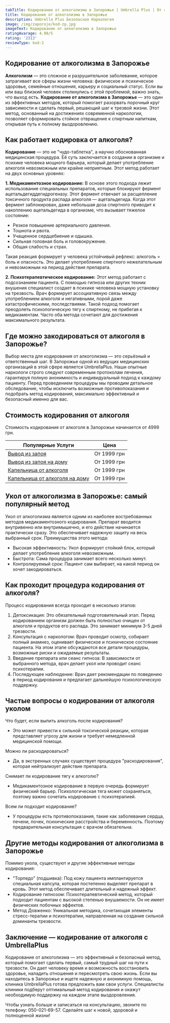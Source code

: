 ```yaml
---
tabTitle: Кодирование от алкоголизма в Запорожье | Umbrella Plus | От 4999 грн
title: Кодирование от алкоголизма в Запорожье
description: Umbrella Plus Безопасная Наркология
image: /img/zaporoje/kod-zp.jpg
imageText: Кодирование от алкоголизма в Запорожье
ratingAvarage: 4.98/5
rating: '2313'
reviewType: kod-2
---
```


## Кодирование от алкоголизма в Запорожье

**Алкоголизм** — это сложное и разрушительное заболевание, которое затрагивает все сферы жизни человека: физическое и психическое здоровье, семейные отношения, карьеру и социальный статус. Если вы или ваш близкий человек столкнулись с этой проблемой, важно знать, что выход есть. **Кодирование от алкоголизма в Запорожье** — это один из эффективных методов, который помогает разорвать порочный круг зависимости и сделать первый, решающий шаг к трезвой жизни. Этот метод, основанный на достижениях современной наркологии, позволяет сформировать стойкое отвращение к спиртным напиткам, открывая путь к полному выздоровлению.

## Как работает кодировка от алкоголя?

**Кодирование** — это не "чудо-таблетка", а научно обоснованная медицинская процедура. Её суть заключается в создании в организме и психике человека мощного барьера, который делает употребление алкоголя невозможным или крайне неприятным. Этот метод работает на двух основных уровнях:

**1. Медикаментозное кодирование:** В основе этого подхода лежит использование специальных препаратов, которые блокируют фермент ацетальдегиддегидрогеназу. Этот фермент отвечает за расщепление токсичного продукта распада алкоголя — ацетальдегида. Когда этот фермент заблокирован, даже небольшая доза спиртного приводит к накоплению ацетальдегида в организме, что вызывает тяжелое состояние:

* Резкое повышение артериального давления.
* Тошнота и рвота.
* Учащенное сердцебиение и одышка.
* Сильная головная боль и головокружение.
* Общая слабость и страх.

Такая реакция формирует у человека устойчивый рефлекс: алкоголь = боль и опасность. Это делает употребление спиртного нежелательным и невозможным на период действия препарата.

**2. Психотерапевтическое кодирование:** Этот метод работает с подсознанием пациента. С помощью гипноза или других техник внушения специалист создает в психике человека мощную установку на трезвость. Врач формирует ассоциативную связь между употреблением алкоголя и негативными, порой даже катастрофическими, последствиями. Такой подход помогает преодолеть психологическую тягу к спиртному, не прибегая к медикаментам. Часто оба метода сочетают для достижения максимального результата.

## Где можно закодироваться от алкоголя в Запорожье?

Выбор места для кодирования от алкоголизма — это серьёзный и ответственный шаг.
В Запорожье одной из ведущих медицинских организаций в этой сфере является UmbrellaPlus. Наши опытные наркологи строго следуют современным протоколам лечения, гарантируя полную анонимность и индивидуальный подход к каждому пациенту.
Перед проведением процедуры мы проводим детальное обследование, чтобы исключить возможные противопоказания и подобрать метод кодирования, максимально эффективный и безопасный именно для вас.

## Стоимость кодирования от алкоголя

Стоимость кодирования от алкоголя в Запорожье начинается от 4999 грн.

| Популярные Услуги                                                                                                  | Цена        |
| ------------------------------------------------------------------------------------------------------------------ | ----------- |
| [Вывод из запоя](https://umbrella-plus.com.ua/zaporozie/vivod-iz-zapoia-zaparoje/)                                 | От 1999 грн |
| [Вывод из запоя на дому](https://umbrella-plus.com.ua/zaporozie/vivod-iz-zapoia-na-domy-zaporozhye/)               | От 1999 грн |
| [Капельница от алкоголя](https://umbrella-plus.com.ua/zaporozie/kapelnica_ot_alkogola_zaporozhye/)                 | От 1999 грн |
| [Капельница от алкоголя на дому](https://umbrella-plus.com.ua/zaporozie/kapelnica_ot_alkogola_na_domy_zaporozhye/) | От 1999 грн |

## Укол от алкоголизма в Запорожье: самый популярный метод

Укол от алкоголизма является одним из наиболее востребованных методов медикаментозного кодирования. Препарат вводится внутривенно или внутримышечно, и его действие начинается практически сразу. Это обеспечивает надежную защиту на весь выбранный срок. Преимущества этого метода:

* Высокая эффективность: Укол формирует стойкий блок, который делает употребление алкоголя невозможным.
* Быстрота: Сама процедура занимает всего несколько минут.
* Контролируемый срок: Пациент сам выбирает, на какой период он хочет закодироваться.

## Как проходит процедура кодирования от алкоголя?

Процесс кодирования всегда проходит в несколько этапов:

1. Детоксикация: Это обязательный подготовительный этап. Перед кодированием организм должен быть полностью очищен от алкоголя и продуктов его распада. Это занимает минимум 3-5 дней трезвости.
2. Консультация с наркологом: Врач проводит осмотр, собирает полный анамнез, оценивает физическое и психическое состояние пациента. На этом этапе обсуждаются все детали процедуры, возможные риски и ожидаемые результаты.
3. Введение препарата или сеанс гипноза: В зависимости от выбранного метода, врач делает укол или проводит сеанс психотерапии.
4. Последующее наблюдение: Врач дает рекомендации по поведению в период кодирования и предлагает дальнейшую психологическую поддержку.

## Частые вопросы о кодировании от алкоголя уколом

Что будет, если выпить алкоголь после кодирования?

* Это может привести к сильной токсической реакции, которая представляет угрозу для жизни и требует немедленной медицинской помощи.

Можно ли раскодироваться?

* Да, в экстренных случаях существует процедура "раскодирования", которая нейтрализует действие препарата.

Снимает ли кодирование тягу к алкоголю?

* Медикаментозное кодирование в первую очередь формирует физический барьер. Психологическая тяга может сохраняться, поэтому важно сочетать кодирование с психотерапией.

Всем ли подходит кодирование?

* У процедуры есть противопоказания, такие как заболевания сердца, печени, почек, психические расстройства и беременность. Поэтому предварительная консультация с врачом обязательна.

## Другие методы кодирования от алкоголизма в Запорожье

Помимо укола, существуют и другие эффективные методы кодирования:

* "Торпедо" (подшивка): Под кожу пациента имплантируется специальная капсула, которая постепенно выделяет препарат в кровь. Этот метод обеспечивает длительный и надежный эффект.
* Кодирование гипнозом: Психотерапевтический метод, который подходит пациентам с высокой степенью внушаемости. Он не имеет физических побочных эффектов.
* Метод Довженко: Уникальная методика, сочетающая элементы стресс-терапии и психотерапии, направленная на создание сильной доминанты трезвости.

## Заключение — кодирование от алкоголя с UmbrellaPlus

Кодирование от алкоголизма — это эффективный и безопасный метод, который помогает сделать первый, самый трудный шаг на пути к трезвости. Он дает человеку время и возможность восстановить здоровье, наладить отношения и пересмотреть свою жизнь. Если вы находитесь в Запорожье и ищете надежную и анонимную помощь, клиника UmbrellaPlus готова предложить вам свои услуги. Специалисты клиники подберут оптимальный метод кодирования и окажут необходимую поддержку на каждом этапе выздоровления.

Чтобы узнать больше и записаться на консультацию, звоните по телефону: 050-021-69-57. Сделайте шаг к новой, здоровой и полноценной жизни!
